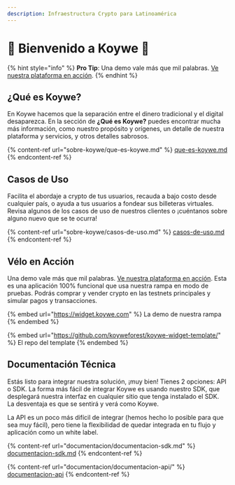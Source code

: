 ```yaml
---
description: Infraestructura Crypto para Latinoamérica
---
```


# 👋 Bienvenido a Koywe 🌳

{% hint style="info" %}
**Pro Tip**: Una demo vale más que mil palabras. [Ve nuestra plataforma en acción](https://widget.koywe.com/).
{% endhint %}

## ¿Qué es Koywe?

En Koywe hacemos que la separación entre el dinero tradicional y el digital desaparezca. En la sección de **¿Qué es Koywe?** puedes encontrar mucha más información, como nuestro propósito y orígenes, un detalle de nuestra plataforma y servicios, y otros detalles sabrosos.

{% content-ref url="sobre-koywe/que-es-koywe.md" %}
[que-es-koywe.md](sobre-koywe/que-es-koywe.md)
{% endcontent-ref %}

## Casos de Uso

Facilita el abordaje a crypto de tus usuarios, recauda a bajo costo desde cualquier país, o ayuda a tus usuarios a fondear sus billeteras virtuales. Revisa algunos de los casos de uso de nuestros clientes o ¡cuéntanos sobre alguno nuevo que se te ocurra!

{% content-ref url="sobre-koywe/casos-de-uso.md" %}
[casos-de-uso.md](sobre-koywe/casos-de-uso.md)
{% endcontent-ref %}

## Vélo en Acción

Una demo vale más que mil palabras. [Ve nuestra plataforma en acción](https://widget.koywe.com/). Esta es una aplicación 100% funcional que usa nuestra rampa en modo de pruebas. Podrás comprar y vender crypto en las testnets principales y simular pagos y transacciones.

{% embed url="https://widget.koywe.com" %}
La demo de nuestra rampa
{% endembed %}

{% embed url="https://github.com/koyweforest/koywe-widget-template/" %}
El repo del template
{% endembed %}

## Documentación Técnica

Estás listo para integrar nuestra solución, ¡muy bien! Tienes 2 opciones: API o SDK. La forma más fácil de integrar Koywe es usando nuestro SDK, que desplegará nuestra interfaz en cualquier sitio que tenga instalado el SDK. La desventaja es que se sentirá y verá como Koywe.

La API es un poco más difícil de integrar (hemos hecho lo posible para que sea muy fácil), pero tiene la flexibilidad de quedar integrada en tu flujo y aplicación como un white label.

{% content-ref url="documentacion/documentacion-sdk.md" %}
[documentacion-sdk.md](documentacion/documentacion-sdk.md)
{% endcontent-ref %}

{% content-ref url="documentacion/documentacion-api/" %}
[documentacion-api](documentacion/documentacion-api/)
{% endcontent-ref %}
